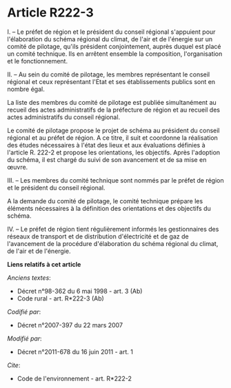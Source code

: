# Article R222-3

I. – Le préfet de région et le président du conseil régional s'appuient pour l'élaboration du schéma régional du climat, de
l'air et de l'énergie sur un comité de pilotage, qu'ils président conjointement, auprès duquel est placé un comité technique.
Ils en arrêtent ensemble la composition, l'organisation et le fonctionnement.

II. – Au sein du comité de pilotage, les membres représentant le conseil régional et ceux représentant l'Etat et ses
établissements publics sont en nombre égal.

La liste des membres du comité de pilotage est publiée simultanément au recueil des actes administratifs de la préfecture de
région et au recueil des actes administratifs du conseil régional.

Le comité de pilotage propose le projet de schéma au président du conseil régional et au préfet de région. A ce titre, il
suit et coordonne la réalisation des études nécessaires à l'état des lieux et aux évaluations définies à l'article R. 222-2
et propose les orientations, les objectifs. Après l'adoption du schéma, il est chargé du suivi de son avancement et de sa
mise en œuvre.

III. – Les membres du comité technique sont nommés par le préfet de région et le président du conseil régional.

A la demande du comité de pilotage, le comité technique prépare les éléments nécessaires à la définition des orientations et
des objectifs du schéma.

IV. – Le préfet de région tient régulièrement informés les gestionnaires des réseaux de transport et de distribution
d'électricité et de gaz de l'avancement de la procédure d'élaboration du schéma régional du climat, de l'air et de l'énergie.

**Liens relatifs à cet article**

_Anciens textes_:

  - Décret n°98-362 du 6 mai 1998 - art. 3 (Ab)
  - Code rural - art. R*222-3 (Ab)

_Codifié par_:

  - Décret n°2007-397 du 22 mars 2007

_Modifié par_:

  - Décret n°2011-678 du 16 juin 2011 - art. 1

_Cite_:

  - Code de l'environnement - art. R*222-2
